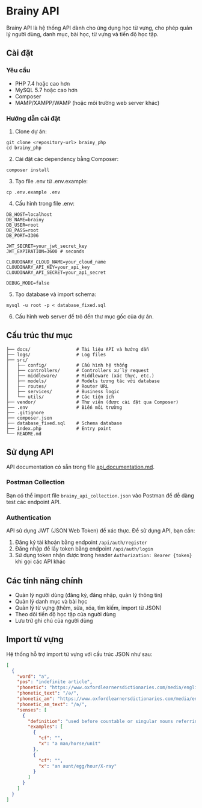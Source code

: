 # Brainy API

Brainy API là hệ thống API dành cho ứng dụng học từ vựng, cho phép quản lý người dùng, danh mục, bài học, từ vựng và tiến độ học tập.

## Cài đặt

### Yêu cầu

- PHP 7.4 hoặc cao hơn
- MySQL 5.7 hoặc cao hơn
- Composer
- MAMP/XAMPP/WAMP (hoặc môi trường web server khác)

### Hướng dẫn cài đặt

1. Clone dự án:
```
git clone <repository-url> brainy_php
cd brainy_php
```

2. Cài đặt các dependency bằng Composer:
```
composer install
```

3. Tạo file .env từ .env.example:
```
cp .env.example .env
```

4. Cấu hình trong file .env:
```
DB_HOST=localhost
DB_NAME=brainy
DB_USER=root
DB_PASS=root
DB_PORT=3306

JWT_SECRET=your_jwt_secret_key
JWT_EXPIRATION=3600 # seconds

CLOUDINARY_CLOUD_NAME=your_cloud_name
CLOUDINARY_API_KEY=your_api_key
CLOUDINARY_API_SECRET=your_api_secret

DEBUG_MODE=false
```

5. Tạo database và import schema:
```
mysql -u root -p < database_fixed.sql
```

6. Cấu hình web server để trỏ đến thư mục gốc của dự án.

## Cấu trúc thư mục

```
├── docs/                 # Tài liệu API và hướng dẫn
├── logs/                 # Log files
├── src/
│   ├── config/           # Cấu hình hệ thống
│   ├── controllers/      # Controllers xử lý request
│   ├── middleware/       # Middleware (xác thực, etc.)
│   ├── models/           # Models tương tác với database
│   ├── routes/           # Router URL
│   ├── services/         # Business logic
│   └── utils/            # Các tiện ích
├── vendor/               # Thư viện (được cài đặt qua Composer)
├── .env                  # Biến môi trường
├── .gitignore
├── composer.json
├── database_fixed.sql    # Schema database
├── index.php             # Entry point
└── README.md
```

## Sử dụng API

API documentation có sẵn trong file [api_documentation.md](api_documentation.md).

### Postman Collection

Bạn có thể import file `brainy_api_collection.json` vào Postman để dễ dàng test các endpoint API.

### Authentication

API sử dụng JWT (JSON Web Token) để xác thực. Để sử dụng API, bạn cần:

1. Đăng ký tài khoản bằng endpoint `/api/auth/register`
2. Đăng nhập để lấy token bằng endpoint `/api/auth/login`
3. Sử dụng token nhận được trong header `Authorization: Bearer {token}` khi gọi các API khác

## Các tính năng chính

- Quản lý người dùng (đăng ký, đăng nhập, quản lý thông tin)
- Quản lý danh mục và bài học
- Quản lý từ vựng (thêm, sửa, xóa, tìm kiếm, import từ JSON)
- Theo dõi tiến độ học tập của người dùng
- Lưu trữ ghi chú của người dùng

## Import từ vựng

Hệ thống hỗ trợ import từ vựng với cấu trúc JSON như sau:

```json
[
  {
    "word": "a",
    "pos": "indefinite article",
    "phonetic": "https://www.oxfordlearnersdictionaries.com/media/english/uk_pron/a/a__/a__gb/a__gb_2.mp3",
    "phonetic_text": "/ə/",
    "phonetic_am": "https://www.oxfordlearnersdictionaries.com/media/english/us_pron/a/a__/a__us/a__us_2_rr.mp3",
    "phonetic_am_text": "/ə/",
    "senses": [
      {
        "definition": "used before countable or singular nouns referring to people or things that have not already been mentioned",
        "examples": [
          {
            "cf": "",
            "x": "a man/horse/unit"
          },
          {
            "cf": "",
            "x": "an aunt/egg/hour/X-ray"
          }
        ]
      }
    ]
  }
]
``` 